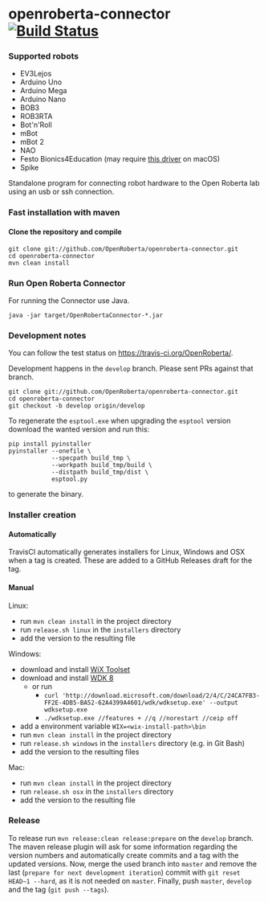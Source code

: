 # openroberta-connector [![Build Status](https://travis-ci.org/OpenRoberta/openroberta-connector.svg?branch=master)](https://travis-ci.org/OpenRoberta/openroberta-connector)

### Supported robots
- EV3Lejos
- Arduino Uno
- Arduino Mega
- Arduino Nano
- BOB3
- ROB3RTA
- Bot'n'Roll
- mBot
- mBot 2
- NAO
- Festo Bionics4Education (may require [this driver](https://www.silabs.com/products/development-tools/software/usb-to-uart-bridge-vcp-drivers) on macOS)
- Spike

Standalone program for connecting robot hardware to the Open Roberta lab using
an usb or ssh connection.

### Fast installation with maven

#### Clone the repository and compile
    git clone git://github.com/OpenRoberta/openroberta-connector.git
    cd openroberta-connector
    mvn clean install

### Run Open Roberta Connector
For running the Connector use Java.

    java -jar target/OpenRobertaConnector-*.jar

### Development notes

You can follow the test status on https://travis-ci.org/OpenRoberta/.

Development happens in the `develop` branch. Please sent PRs against that
branch.

    git clone git://github.com/OpenRoberta/openroberta-connector.git
    cd openroberta-connector
    git checkout -b develop origin/develop
    
To regenerate the `esptool.exe` when upgrading the `esptool` version download the wanted version and run this:
```
pip install pyinstaller
pyinstaller --onefile \
            --specpath build_tmp \
            --workpath build_tmp/build \
            --distpath build_tmp/dist \
            esptool.py
```
to generate the binary.
    
### Installer creation

#### Automatically

TravisCI automatically generates installers for Linux, Windows and OSX when a tag is created.
These are added to a GitHub Releases draft for the tag.
 
#### Manual

Linux:
- run `mvn clean install` in the project directory
- run `release.sh linux` in the `installers` directory
- add the version to the resulting file

Windows:
- download and install [WiX Toolset](https://github.com/wixtoolset/wix3/releases)
- download and install [WDK 8](https://docs.microsoft.com/en-us/windows-hardware/drivers/other-wdk-downloads#step-2-install-the-wdk)
  - or run
    - `curl 'http://download.microsoft.com/download/2/4/C/24CA7FB3-FF2E-4DB5-BA52-62A4399A4601/wdk/wdksetup.exe' --output wdksetup.exe`
    - `./wdksetup.exe //features + //q //norestart //ceip off`
- add a environment variable `WIX=<wix-install-path>\bin`
- run `mvn clean install` in the project directory
- run `release.sh windows` in the `installers` directory (e.g. in Git Bash)
- add the version to the resulting files

Mac:
- run `mvn clean install` in the project directory
- run `release.sh osx` in the `installers` directory
- add the version to the resulting file

### Release
To release run `mvn release:clean release:prepare` on the `develop` branch.
The maven release plugin will ask for some information regarding the version numbers and automatically create commits and a tag with the updated versions.
Now, merge the used branch into `master` and remove the last (`prepare for next development iteration`) commit with `git reset HEAD~1 --hard`, as it is not needed on `master`.
Finally, push `master`, `develop` and the tag (`git push --tags`).